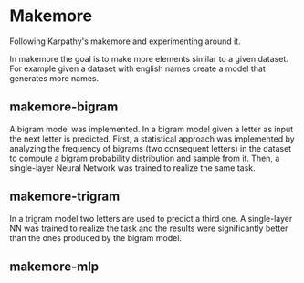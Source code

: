 # Makemore

Following Karpathy's makemore and experimenting around it.

In makemore the goal is to make more elements similar to a given dataset. For example given a dataset with english names create a model that generates more names.

## makemore-bigram

A bigram model was implemented. In a bigram model given a letter as input the next letter is predicted. 
First, a statistical approach was implemented by analyzing the frequency of bigrams (two consequent letters) in the dataset to compute a bigram probability distribution and sample from it.
Then, a single-layer Neural Network was trained to realize the same task.

## makemore-trigram

In a trigram model two letters are used to predict a third one.
A single-layer NN was trained to realize the task and the results were significantly better than the ones produced by the bigram model.

## makemore-mlp

